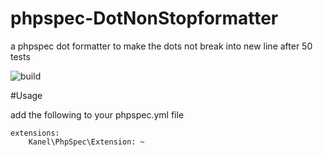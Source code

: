 # phpspec-DotNonStopformatter
a phpspec dot formatter to make the dots not break into new line after 50 tests

![build](https://travis-ci.org/elkaadka/phpspec-DotNonStopformatter.svg?branch=master)

#Usage

add the following to your phpspec.yml file

    extensions:
        Kanel\PhpSpec\Extension: ~